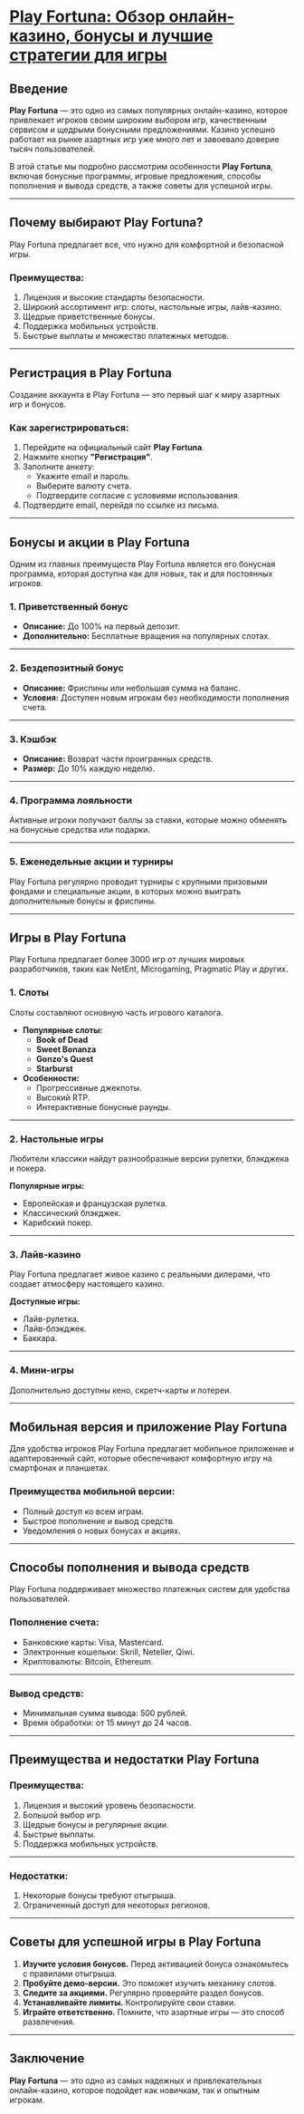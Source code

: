 # [Play Fortuna: Обзор онлайн-казино, бонусы и лучшие стратегии для игры](https://4v4rg0e52p.com/alt/playfortuna?27f770988db651f9cc8f16742d88cecd)

## Введение

**Play Fortuna** — это одно из самых популярных онлайн-казино, которое привлекает игроков своим широким выбором игр, качественным сервисом и щедрыми бонусными предложениями. Казино успешно работает на рынке азартных игр уже много лет и завоевало доверие тысяч пользователей.

В этой статье мы подробно рассмотрим особенности **Play Fortuna**, включая бонусные программы, игровые предложения, способы пополнения и вывода средств, а также советы для успешной игры.

***

## Почему выбирают Play Fortuna?

Play Fortuna предлагает все, что нужно для комфортной и безопасной игры.

### Преимущества:

1. Лицензия и высокие стандарты безопасности.
2. Широкий ассортимент игр: слоты, настольные игры, лайв-казино.
3. Щедрые приветственные бонусы.
4. Поддержка мобильных устройств.
5. Быстрые выплаты и множество платежных методов.

***

## Регистрация в Play Fortuna

Создание аккаунта в Play Fortuna — это первый шаг к миру азартных игр и бонусов.

### Как зарегистрироваться:

1. Перейдите на официальный сайт **Play Fortuna**.
2. Нажмите кнопку **"Регистрация"**.
3. Заполните анкету:
   * Укажите email и пароль.
   * Выберите валюту счета.
   * Подтвердите согласие с условиями использования.
4. Подтвердите email, перейдя по ссылке из письма.

***

## Бонусы и акции в Play Fortuna

Одним из главных преимуществ Play Fortuna является его бонусная программа, которая доступна как для новых, так и для постоянных игроков.

### 1. Приветственный бонус

* **Описание:** До 100% на первый депозит.
* **Дополнительно:** Бесплатные вращения на популярных слотах.

***

### 2. Бездепозитный бонус

* **Описание:** Фриспины или небольшая сумма на баланс.
* **Условия:** Доступен новым игрокам без необходимости пополнения счета.

***

### 3. Кэшбэк

* **Описание:** Возврат части проигранных средств.
* **Размер:** До 10% каждую неделю.

***

### 4. Программа лояльности

Активные игроки получают баллы за ставки, которые можно обменять на бонусные средства или подарки.

***

### 5. Еженедельные акции и турниры

Play Fortuna регулярно проводит турниры с крупными призовыми фондами и специальные акции, в которых можно выиграть дополнительные бонусы и фриспины.

***

## Игры в Play Fortuna

Play Fortuna предлагает более 3000 игр от лучших мировых разработчиков, таких как NetEnt, Microgaming, Pragmatic Play и других.

### 1. Слоты

Слоты составляют основную часть игрового каталога.

* **Популярные слоты:**
  * **Book of Dead**
  * **Sweet Bonanza**
  * **Gonzo's Quest**
  * **Starburst**
* **Особенности:**
  * Прогрессивные джекпоты.
  * Высокий RTP.
  * Интерактивные бонусные раунды.

***

### 2. Настольные игры

Любители классики найдут разнообразные версии рулетки, блэкджека и покера.

**Популярные игры:**

* Европейская и французская рулетка.
* Классический блэкджек.
* Карибский покер.

***

### 3. Лайв-казино

Play Fortuna предлагает живое казино с реальными дилерами, что создает атмосферу настоящего казино.

**Доступные игры:**

* Лайв-рулетка.
* Лайв-блэкджек.
* Баккара.

***

### 4. Мини-игры

Дополнительно доступны кено, скретч-карты и лотереи.

***

## Мобильная версия и приложение Play Fortuna

Для удобства игроков Play Fortuna предлагает мобильное приложение и адаптированный сайт, которые обеспечивают комфортную игру на смартфонах и планшетах.

### Преимущества мобильной версии:

* Полный доступ ко всем играм.
* Быстрое пополнение и вывод средств.
* Уведомления о новых бонусах и акциях.

***

## Способы пополнения и вывода средств

Play Fortuna поддерживает множество платежных систем для удобства пользователей.

### Пополнение счета:

* Банковские карты: Visa, Mastercard.
* Электронные кошельки: Skrill, Neteller, Qiwi.
* Криптовалюты: Bitcoin, Ethereum.

***

### Вывод средств:

* Минимальная сумма вывода: 500 рублей.
* Время обработки: от 15 минут до 24 часов.

***

## Преимущества и недостатки Play Fortuna

### Преимущества:

1. Лицензия и высокий уровень безопасности.
2. Большой выбор игр.
3. Щедрые бонусы и регулярные акции.
4. Быстрые выплаты.
5. Поддержка мобильных устройств.

***

### Недостатки:

1. Некоторые бонусы требуют отыгрыша.
2. Ограниченный доступ для некоторых регионов.

***

## Советы для успешной игры в Play Fortuna

1. **Изучите условия бонусов.** Перед активацией бонуса ознакомьтесь с правилами отыгрыша.
2. **Пробуйте демо-версии.** Это поможет изучить механику слотов.
3. **Следите за акциями.** Регулярно проверяйте раздел бонусов.
4. **Устанавливайте лимиты.** Контролируйте свои ставки.
5. **Играйте ответственно.** Помните, что азартные игры — это способ развлечения.

***

## Заключение

**Play Fortuna** — это одно из самых надежных и привлекательных онлайн-казино, которое подойдет как новичкам, так и опытным игрокам.
